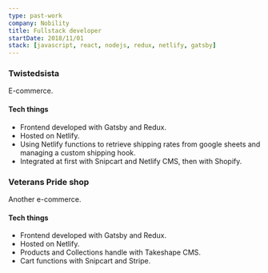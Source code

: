 ```yaml
---
type: past-work
company: Nobility
title: Fullstack developer
startDate: 2018/11/01
stack: [javascript, react, nodejs, redux, netlify, gatsby]
---
```

### Twistedsista
E-commerce.

#### Tech things
* Frontend developed with Gatsby and Redux.
* Hosted on Netlify.
* Using Netlify functions to retrieve shipping rates from google sheets and managing a custom shipping hook.
* Integrated at first with Snipcart and Netlify CMS, then with Shopify.

### Veterans Pride shop
Another e-commerce.

#### Tech things
* Frontend developed with Gatsby and Redux.
* Hosted on Netlify.
* Products and Collections handle with Takeshape CMS.
* Cart functions with Snipcart and Stripe.
